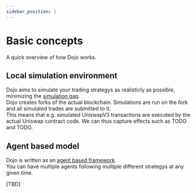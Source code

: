 ```yaml
---
sidebar_position: 1
---
```


# Basic concepts

A quick overview of how Dojo works.


## Local simulation environment
Dojo aims to simulate your trading strategys as realisticly as possible, minimizing the [simulation gap](https://www.TODO.com).  
Dojo creates forks of the actual blockchain. Simulations are run on the fork and all simulated trades are submitted to it.  
This means that e.g. simulated UniswapV3 transactions are executed by the actual Uniswap contract code. We can thus capture effects such as TODO and TODO.

## Agent based model
Dojo is written as an [agent based framework](https://en.wikipedia.org/wiki/Agent-based_model).  
You can have multiple agents following multiple different strategys at any given time.

[TBD]
